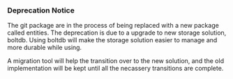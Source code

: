 ### Deprecation Notice ###

The git package are in the process of being replaced with 
a new package called entities. The deprecation is due to a
upgrade to new storage solution, boltdb. Using boltdb will 
make the storage solution easier to manage and more 
durable while using. 

A migration tool will help the transition over to the new
solution, and the old implementation will be kept until 
all the necassery transitions are complete. 
